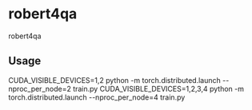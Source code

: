# robert4qa
robert4qa

## Usage
CUDA_VISIBLE_DEVICES=1,2 python -m torch.distributed.launch --nproc_per_node=2 train.py
CUDA_VISIBLE_DEVICES=1,2,3,4 python -m torch.distributed.launch --nproc_per_node=4 train.py
